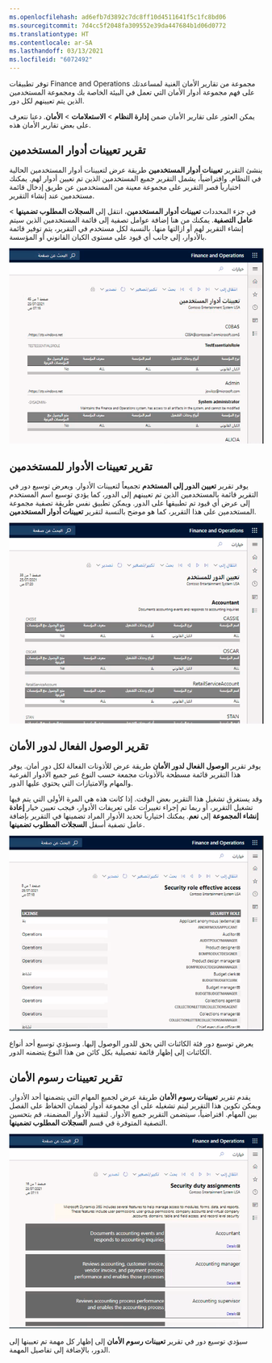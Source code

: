 ```yaml
---
ms.openlocfilehash: ad6efb7d3892c7dc8ff10d4511641f5c1fc8bd06
ms.sourcegitcommit: 7d4cc5f2048fa309552e39da447684b1d06d0772
ms.translationtype: HT
ms.contentlocale: ar-SA
ms.lasthandoff: 03/13/2021
ms.locfileid: "6072492"
---
```

توفر تطبيقات Finance and Operations مجموعة من تقارير الأمان الغنية لمساعدتك على فهم مجموعة أدوار الأمان التي تعمل في البيئة الخاصة بك ومجموعة المستخدمين الذين يتم تعيينهم لكل دور.

يمكن العثور على تقارير الأمان ضمن **إدارة النظام** > **الاستعلامات** > **الأمان**. دعنا نتعرف على بعض تقارير الأمان هذه.

## <a name="user-role-assignments-report"></a>تقرير تعيينات أدوار المستخدمين 

ينشئ التقرير **تعيينات أدوار المستخدمين** طريقة عرض لتعيينات أدوار المستخدمين الحالية في النظام. وافتراضياً، يشمل التقرير جميع المستخدمين الذين تم تعيين أدوار لهم. يمكنك اختيارياً قصر التقرير على مجموعة معينة من المستخدمين عن طريق إدخال قائمة مستخدمين عند إنشاء التقرير. 

في جزء المحددات **تعيينات أدوار المستخدمين**، انتقل إلى **السجلات المطلوب تضمينها** > **عامل التصفية**. يمكنك من هنا إضافة عوامل تصفية إلى قائمة المستخدمين الذين سيتم إنشاء التقرير لهم أو ازالتها منها. بالنسبة لكل مستخدم في التقرير، يتم توفير قائمة بالأدوار، إلى جانب أي قيود على مستوى الكيان القانوني أو المؤسسة.
 
[![لقطة شاشة لتقرير تعيينات أدوار المستخدمين.](../media/user-role-assignments.png)](../media/user-role-assignments.png#lightbox)

## <a name="role-to-user-assignments-report"></a>تقرير تعيينات الأدوار للمستخدمين 

يوفر تقرير ‏‏**تعيين الدور إلى المستخدم** تجميعاً لتعيينات الأدوار. ويعرض توسيع دور في التقرير قائمة بالمستخدمين الذين تم تعيينهم إلى الدور، كما يؤدي توسيع اسم المستخدم إلى عرض أي قيود تم تطبيقها على الدور. ويمكن تطبيق نفس طريقة تصفية مجموعة المستخدمين على هذا التقرير، كما هو موضح بالنسبة لتقرير **تعيينات أدوار المستخدمين**.
 
[![لقطة شاشة لتقرير تعيين الدور إلى المستخدم.](../media/role-2-user-assignment.png)](../media/role-2-user-assignment.png#lightbox)

## <a name="security-role-effective-access-report"></a>تقرير الوصول الفعال لدور الأمان 

يوفر تقرير **الوصول الفعال لدور الأمان** طريقة عرض للأذونات الفعالة لكل دور أمان. يوفر هذا التقرير قائمة مسطحة بالأذونات مجمعة حسب النوع عبر جميع الأدوار الفرعية والمهام والامتيازات التي يحتوي عليها الدور. 

وقد يستغرق تشغيل هذا التقرير بعض الوقت. إذا كانت هذه هي المرة الأولى التي يتم فيها تشغيل التقرير، أو ربما تم إجراء تغييرات على تعريفات الأدوار، فيجب تعيين خيار **إعادة إنشاء المجموعة** إلى **نعم**. يمكنك اختيارياً تحديد الأدوار المراد تضمينها في التقرير بإضافة عامل تصفية أسفل **السجلات المطلوب تضمينها**.
 
[![لقطة شاشة لتقرير الوصول الفعال لدور الأمان.](../media/security-role-access.png)](../media/security-role-access.png#lightbox)

يعرض توسيع دور فئة الكائنات التي يحق للدور الوصول إليها. وسيؤدي توسيع أحد أنواع الكائنات إلى إظهار قائمة تفصيلية بكل كائن من هذا النوع يتضمنه الدور.

## <a name="security-duty-assignments-report"></a>تقرير تعيينات رسوم الأمان 

يقدم تقرير **تعيينات رسوم الأمان** طريقة عرض لجميع المهام التي يتضمنها أحد الأدوار. ويمكن تكوين هذا التقرير ليتم تشغيله على أي مجموعة أدوار لضمان الحفاظ على الفصل بين المهام. افتراضياً، سيتضمن التقرير جميع الأدوار. لتقييد الأدوار المضمنة، قم بتحسين التصفية المتوفرة في قسم **السجلات المطلوب تضمينها**.
 
[![لقطة شاشة لتقرير تعيينات سوم الأمان.](../media/security-duty-assignment.png)](../media/security-duty-assignment.png#lightbox)

سيؤدي توسيع دور في تقرير **تعيينات رسوم الأمان** إلى إظهار كل مهمة تم تعيينها إلى الدور، بالإضافة إلى تفاصيل المهمة.